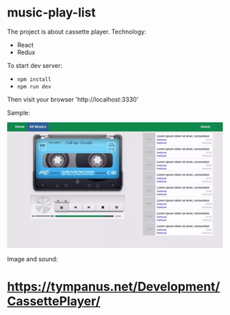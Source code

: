 # music-play-list
The project is about cassette player.
Technology:
- React
- Redux

To start dev server:
- `npm install`
- `npm run dev`
 
Then visit your browser 'http://localhost:3330'

Sample:

![sample](https://github.com/RathanakSreang/music-play-list/blob/master/sample.gif)

Image and sound:
# https://tympanus.net/Development/CassettePlayer/